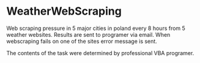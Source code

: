 # WeatherWebScraping
Web scraping pressure in 5 major cities in poland every 8 hours from 5 weather websites. Results are sent to programer via email. When webscraping fails on one of the sites error message is sent. 

The contents of the task were determined by professional VBA programer.
